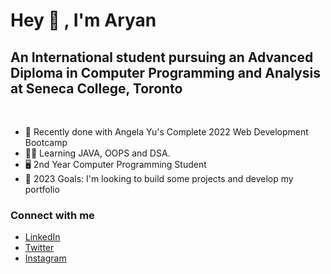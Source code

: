 # Hey 👋 , I'm Aryan 


## An International student pursuing an Advanced Diploma in Computer Programming and Analysis at Seneca College, Toronto
<br>

- 🌱 Recently done with Angela Yu's Complete 2022 Web Development Bootcamp 
- 👨‍💻 Learning JAVA, OOPS and DSA.
- 🖥️ 2nd Year Computer Programming Student
- 🥅 2023 Goals: I'm looking to build some projects and develop my portfolio

### Connect with me
- [LinkedIn](https://www.linkedin.com/in/aryan-khurana-239684229/)
- [Twitter](https://twitter.com/AryanK1511)
- [Instagram](https://www.instagram.com/__aryan.khurana__/)

